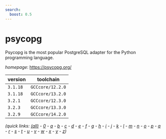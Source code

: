 ```yaml
---
search:
  boost: 0.5
---
```

# psycopg

Psycopg is the most popular PostgreSQL adapter for the Python programming language.

*homepage*: <https://psycopg.org/>

version | toolchain
--------|----------
``3.1.18`` | ``GCCcore/12.2.0``
``3.1.18`` | ``GCCcore/13.2.0``
``3.2.1`` | ``GCCcore/12.3.0``
``3.2.3`` | ``GCCcore/13.3.0``
``3.2.9`` | ``GCCcore/14.2.0``


*(quick links: [(all)](../index.md) - [0](../0/index.md) - [a](../a/index.md) - [b](../b/index.md) - [c](../c/index.md) - [d](../d/index.md) - [e](../e/index.md) - [f](../f/index.md) - [g](../g/index.md) - [h](../h/index.md) - [i](../i/index.md) - [j](../j/index.md) - [k](../k/index.md) - [l](../l/index.md) - [m](../m/index.md) - [n](../n/index.md) - [o](../o/index.md) - [p](../p/index.md) - [q](../q/index.md) - [r](../r/index.md) - [s](../s/index.md) - [t](../t/index.md) - [u](../u/index.md) - [v](../v/index.md) - [w](../w/index.md) - [x](../x/index.md) - [y](../y/index.md) - [z](../z/index.md))*

